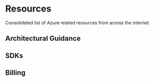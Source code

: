# Resources

Consolidated list of Azure related resources from across the internet

## Architectural Guidance

## SDKs

## Billing
